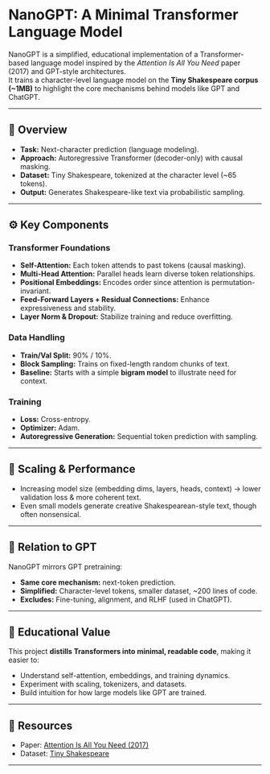 # NanoGPT: A Minimal Transformer Language Model

NanoGPT is a simplified, educational implementation of a Transformer-based language model inspired by the *Attention Is All You Need* paper (2017) and GPT-style architectures.  
It trains a character-level language model on the **Tiny Shakespeare corpus (~1MB)** to highlight the core mechanisms behind models like GPT and ChatGPT.

---

## 📖 Overview

- **Task:** Next-character prediction (language modeling).  
- **Approach:** Autoregressive Transformer (decoder-only) with causal masking.  
- **Dataset:** Tiny Shakespeare, tokenized at the character level (~65 tokens).  
- **Output:** Generates Shakespeare-like text via probabilistic sampling.

---

## ⚙️ Key Components

### Transformer Foundations
- **Self-Attention:** Each token attends to past tokens (causal masking).  
- **Multi-Head Attention:** Parallel heads learn diverse token relationships.  
- **Positional Embeddings:** Encodes order since attention is permutation-invariant.  
- **Feed-Forward Layers + Residual Connections:** Enhance expressiveness and stability.  
- **Layer Norm & Dropout:** Stabilize training and reduce overfitting.  

### Data Handling
- **Train/Val Split:** 90% / 10%.  
- **Block Sampling:** Trains on fixed-length random chunks of text.  
- **Baseline:** Starts with a simple **bigram model** to illustrate need for context.

### Training
- **Loss:** Cross-entropy.  
- **Optimizer:** Adam.  
- **Autoregressive Generation:** Sequential token prediction with sampling.  

---

## 🚀 Scaling & Performance
- Increasing model size (embedding dims, layers, heads, context) → lower validation loss & more coherent text.  
- Even small models generate creative Shakespearean-style text, though often nonsensical.  

---

## 🔗 Relation to GPT
NanoGPT mirrors GPT pretraining:
- **Same core mechanism:** next-token prediction.  
- **Simplified:** Character-level tokens, smaller dataset, ~200 lines of code.  
- **Excludes:** Fine-tuning, alignment, and RLHF (used in ChatGPT).  

---

## 🎯 Educational Value
This project **distills Transformers into minimal, readable code**, making it easier to:
- Understand self-attention, embeddings, and training dynamics.  
- Experiment with scaling, tokenizers, and datasets.  
- Build intuition for how large models like GPT are trained.  

---

## 📂 Resources
- Paper: [Attention Is All You Need (2017)](https://arxiv.org/abs/1706.03762)  
- Dataset: [Tiny Shakespeare](https://raw.githubusercontent.com/karpathy/char-rnn/master/data/tinyshakespeare/input.txt)  

---

